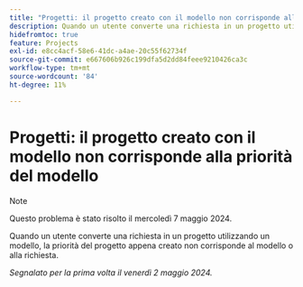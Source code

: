 ```yaml
---
title: "Progetti: il progetto creato con il modello non corrisponde alla priorità del modello"
description: Quando un utente converte una richiesta in un progetto utilizzando un modello, la priorità del progetto appena creato non corrisponde al modello o alla richiesta.
hidefromtoc: true
feature: Projects
exl-id: e8cc4acf-58e6-41dc-a4ae-20c55f62734f
source-git-commit: e667606b926c199dfa5d2dd84feee9210426ca3c
workflow-type: tm+mt
source-wordcount: '84'
ht-degree: 11%

---
```


# Progetti: il progetto creato con il modello non corrisponde alla priorità del modello

>[!NOTE]
>
>Questo problema è stato risolto il mercoledì 7 maggio 2024.

Quando un utente converte una richiesta in un progetto utilizzando un modello, la priorità del progetto appena creato non corrisponde al modello o alla richiesta.

_Segnalato per la prima volta il venerdì 2 maggio 2024._

